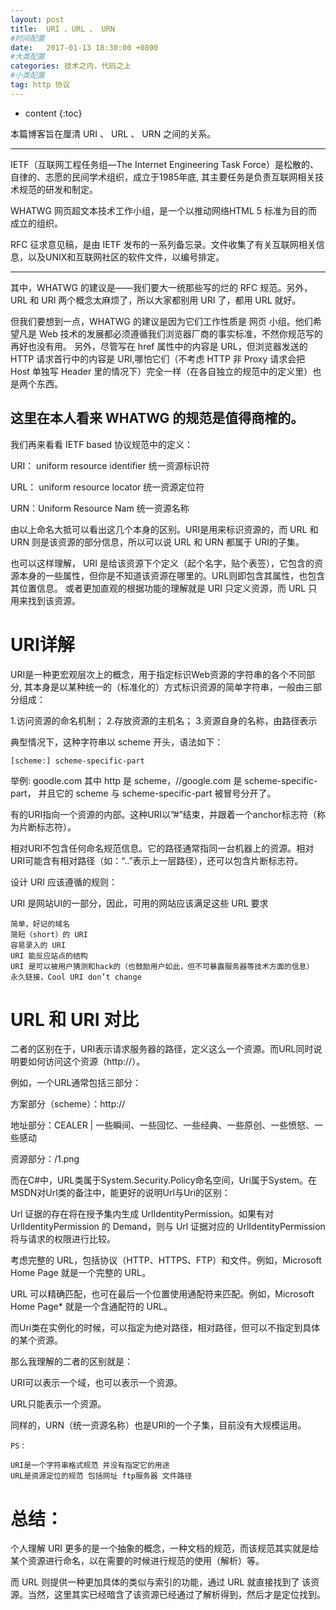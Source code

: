 ```yaml
---
layout: post
title:  URI 、URL 、 URN
#时间配置
date:   2017-01-13 18:30:00 +0800
#大类配置
categories: 技术之内，代码之上
#小类配置
tag: http 协议
---
```


* content
{:toc}



 本篇博客旨在厘清 URI 、 URL 、 URN 之间的关系。

----------------------------------

 IETF（互联网工程任务组—The Internet Engineering Task Force）是松散的、自律的、志愿的民间学术组织，成立于1985年底, 其主要任务是负责互联网相关技术规范的研发和制定。

 WHATWG 网页超文本技术工作小组，是一个以推动网络HTML 5 标准为目的而成立的组织。

 RFC 征求意见稿，是由 IETF 发布的一系列备忘录。文件收集了有关互联网相关信息，以及UNIX和互联网社区的软件文件，以编号排定。

----------------------------------
 其中，WHATWG 的建议是——我们要大一统那些写的烂的 RFC 规范。另外，URL 和 URI 两个概念太麻烦了，所以大家都别用 URI 了，都用 URL 就好。
 
 但我们要想到一点，WHATWG 的建议是因为它们工作性质是 网页 小组。他们希望凡是 Web 技术的发展都必须遵循我们浏览器厂商的事实标准，不然你规范写的再好也没有用。
 另外，尽管写在 href 属性中的内容是 URL，但浏览器发送的 HTTP 请求首行中的内容是 URI,哪怕它们（不考虑 HTTP 非 Proxy 请求会把 Host 单独写 Header 里的情况下）完全一样（在各自独立的规范中的定义里）也是两个东西。
 
 这里在本人看来 WHATWG 的规范是值得商榷的。
----------------------------------
 我们再来看看 IETF based 协议规范中的定义：

 URI： uniform resource identifier  统一资源标识符

 URL： uniform resource locator     统一资源定位符
 
 URN：Uniform Resource Nam          统一资源名称
 
 由以上命名大抵可以看出这几个本身的区别。URI是用来标识资源的，而 URL 和 URN 则是该资源的部分信息，所以可以说 URL 和 URN 都属于
 URI的子集。
 
 也可以这样理解， URI 是给该资源下个定义（起个名字，贴个表签），它包含的资源本身的一些属性，但你是不知道该资源在哪里的。URL则即包含其属性，也包含其位置信息。
 或者更加直观的根据功能的理解就是 URI 只定义资源，而 URL 只用来找到该资源。
 
 URI详解
 ======================================
 URI是一种更宏观层次上的概念，用于指定标识Web资源的字符串的各个不同部分, 其本身是以某种统一的（标准化的）方式标识资源的简单字符串，一般由三部分组成：
 
 1.访问资源的命名机制；
 2.存放资源的主机名；
 3.资源自身的名称，由路径表示
 
 典型情况下，这种字符串以 scheme 开头，语法如下：

	[scheme:] scheme-specific-part
	
 举例: goodle.com 其中 http 是 scheme，//google.com 是 scheme-specific-part， 并且它的 scheme 与 scheme-specific-part 被冒号分开了。
 
 有的URI指向一个资源的内部。这种URI以”#”结束，并跟着一个anchor标志符（称为片断标志符）。
 
 相对URI不包含任何命名规范信息。它的路径通常指同一台机器上的资源。相对URI可能含有相对路径（如：“..”表示上一层路径），还可以包含片断标志符。
 
 设计 URI 应该遵循的规则：
 
 URI 是网站UI的一部分，因此，可用的网站应该满足这些 URL 要求

    简单，好记的域名
    简短（short）的 URI
    容易录入的 URI
    URI 能反应站点的结构
    URI 是可以被用户猜测和hack的（也鼓励用户如此，但不可暴露服务器等技术方面的信息）
    永久链接，Cool URI don’t change

 URL 和 URI 对比
======================================
 二者的区别在于，URI表示请求服务器的路径，定义这么一个资源。而URL同时说明要如何访问这个资源（http://）。

 例如，一个URL通常包括三部分：

 方案部分（scheme）：http://

 地址部分：CEALER | 一些瞬间、一些回忆、一些经典、一些原创、一些愤怒、一些感动

 资源部分：/1.png

 而在C#中，URL类属于System.Security.Policy命名空间，Uri属于System。在MSDN对Url类的备注中，能更好的说明Url与Uri的区别：

 Url 证据的存在将在授予集内生成 UrlIdentityPermission。如果有对 UrlIdentityPermission 的 Demand，则与 Url 证据对应的 UrlIdentityPermission 将与请求的权限进行比较。

 考虑完整的 URL，包括协议（HTTP、HTTPS、FTP）和文件。例如，Microsoft Home Page 就是一个完整的 URL。

 URL 可以精确匹配，也可在最后一个位置使用通配符来匹配。例如，Microsoft Home Page* 就是一个含通配符的 URL。

 而Uri类在实例化的时候，可以指定为绝对路径，相对路径，但可以不指定到具体的某个资源。

 那么我理解的二者的区别就是：

 URI可以表示一个域，也可以表示一个资源。

 URL只能表示一个资源。

 同样的，URN（统一资源名称）也是URI的一个子集，目前没有大规模运用。

    PS：

    URI是一个字符串格式规范 并没有指定它的用途
    URL是资源定位的规范 包括网址 ftp服务器 文件路径
	
 总结：
=============================================
 个人理解 URI 更多的是一个抽象的概念，一种文档的规范，而该规范其实就是给某个资源进行命名，以在需要的时候进行规范的使用（解析）等。
 
 而 URL 则提供一种更加具体的类似与索引的功能，通过 URL 就直接找到了 该资源。当然，这里其实已经暗含了该资源已经通过了解析得到，然后才是定位找到。
 